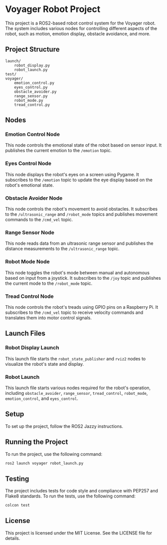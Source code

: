 # Voyager Robot Project

This project is a ROS2-based robot control system for the Voyager robot. The system includes various nodes for controlling different aspects of the robot, such as motion, emotion display, obstacle avoidance, and more.

## Project Structure

```
launch/
    robot_display.py
    robot_launch.py
test/
voyager/
    emotion_control.py
    eyes_control.py
    obstacle_avoider.py
    range_sensor.py
    robot_mode.py
    tread_control.py
```

## Nodes

### Emotion Control Node

This node controls the emotional state of the robot based on sensor input. It publishes the current emotion to the `/emotion` topic.

### Eyes Control Node

This node displays the robot's eyes on a screen using Pygame. It subscribes to the `/emotion` topic to update the eye display based on the robot's emotional state.

### Obstacle Avoider Node

This node controls the robot's movement to avoid obstacles. It subscribes to the `/ultrasonic_range` and `/robot_mode` topics and publishes movement commands to the `/cmd_vel` topic.

### Range Sensor Node

This node reads data from an ultrasonic range sensor and publishes the distance measurements to the `/ultrasonic_range` topic.

### Robot Mode Node

This node toggles the robot's mode between manual and autonomous based on input from a joystick. It subscribes to the `/joy` topic and publishes the current mode to the `/robot_mode` topic.

### Tread Control Node

This node controls the robot's treads using GPIO pins on a Raspberry Pi. It subscribes to the `/cmd_vel` topic to receive velocity commands and translates them into motor control signals.

## Launch Files

### Robot Display Launch

This launch file starts the `robot_state_publisher` and `rviz2` nodes to visualize the robot's state and display.

### Robot Launch

This launch file starts various nodes required for the robot's operation, including `obstacle_avoider`, `range_sensor`, `tread_control`, `robot_mode`, `emotion_control`, and `eyes_control`.

## Setup

To set up the project, follow the ROS2 Jazzy instructions.

## Running the Project

To run the project, use the following command:

```sh
ros2 launch voyager robot_launch.py
```

## Testing

The project includes tests for code style and compliance with PEP257 and Flake8 standards. To run the tests, use the following command:

```sh
colcon test
```

## License

This project is licensed under the MIT License. See the LICENSE file for details.
